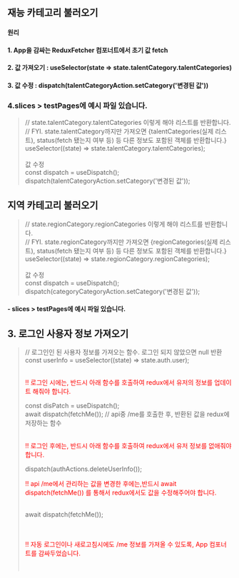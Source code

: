 ## 재능 카테고리 불러오기
#### 원리
#### 1. App을 감싸는 ReduxFetcher 컴포너트에서 초기 값 fetch
#### 2. 값 가져오기 : useSelector(state => state.talentCategory.talentCategories)
#### 3. 값 수정 : dispatch(talentCategoryAction.setCategory('변경된 값'))
###  4.slices > testPages에 예시 파일 있습니다.
> // state.talentCategory.talentCategories 이렇게 해야 리스트를 반환합니다.<br>
> // FYI. state.talentCategory까지만 가져오면 {talentCategories(실제 리스트), status(fetch 됐는지 여부 등) 등 다른 정보도 포함된 객체를 반환합니다.}<br>
> useSelector((state) => state.talentCategory.talentCategories); <br>
> <br>
> 값 수정 <br>
> const dispatch = useDispatch();  <br>
> dispatch(talentCategoryAction.setCategory('변경된 값'));  <br>

## 지역 카테고리 불러오기
> // state.regionCategory.regionCategories 이렇게 해야 리스트를 반환합니다.<br>
> // FYI. state.regionCategory까지만 가져오면 {regionCategories(실제 리스트), status(fetch 됐는지 여부 등) 등 다른 정보도 포함된 객체를 반환합니다.}<br>
>  useSelector((state) => state.regionCategory.regionCategories); <br>
> <br>
> 값 수정 <br>
> const dispatch = useDispatch();  <br>
> dispatch(categoryCategoryAction.setCategory('변경된 값'));  <br>
#### - slices > testPages에 예시 파일 있습니다.


## 3. 로그인 사용자 정보 가져오기
>    // 로그인인 된 사용자 정보를 가져오는 함수. 로그인 되지 않았으면 null 반환<br>
>    const userInfo = useSelector((state) => state.auth.user); <br>
>    <br>
>   <p style="color: red"> !! 로그인 시에는, 반드시 아래 함수를 호출하여 redux에서 유저의 정보를 업데이트 해줘야 합니다.</p>
>   const disPatch = useDispatch();<br>
>   await dispatch(fetchMe()); // api중 /me를 호출한 후, 반환된 값을 redux에 저장하는 함수<br>
> <br>
>    <p style="color: red"> !! 로그인 후에는, 반드시 아래 함수를 호출하여 redux에서 유저 정보를 없애줘야 합니다.</p>
> dispatch(authActions.deleteUserInfo());<br>
>
>    <p style="color: red"> !! api /me에서 관리하는 값을 변경한 후에는,반드시 await dispatch(fetchMe()) 를 통해서 redux에서도 값을 수정해주어야 합니다.</p><br>
>   await dispatch(fetchMe());<br>
>   <br>
>   <br>
>    <p style="color: red"> !! 자동 로그인이나 새로고침시에도 /me  정보를 가져올 수 있도록, App 컴포너트를 감싸두었습니다.</p><br>